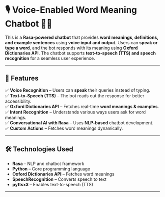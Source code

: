 # 🎙️ Voice-Enabled Word Meaning Chatbot 🤖📖  

This is a **Rasa-powered chatbot** that provides **word meanings, definitions, and example sentences** using **voice input and output**. Users can **speak or type a word**, and the bot responds with its meaning using **Oxford Dictionaries API**. The chatbot supports **text-to-speech (TTS) and speech recognition** for a seamless user experience.  

---

## 🚀 Features  

✅ **Voice Recognition** – Users can **speak** their queries instead of typing.  
✅ **Text-to-Speech (TTS)** – The bot reads out the response for better accessibility.  
✅ **Oxford Dictionaries API** – Fetches real-time **word meanings & examples**.  
✅ **Intent Recognition** – Understands various ways users ask for word meanings.  
✅ **Conversational AI with Rasa** – Uses **NLP-based** chatbot development.  
✅ **Custom Actions** – Fetches word meanings dynamically. 

---

## 🛠️ Technologies Used  

- **Rasa** – NLP and chatbot framework  
- **Python** – Core programming language  
- **Oxford Dictionaries API** – Fetches word meanings  
- **SpeechRecognition** – Converts speech to text  
- **pyttsx3** – Enables text-to-speech (TTS)  

---
